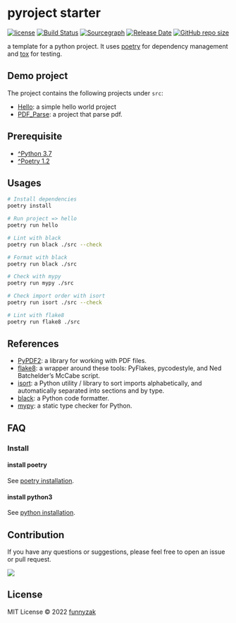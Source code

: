 # pyroject starter

[![license][license-image]][repository-url]
[![Build Status][build-status-image]][build-status]
[![Sourcegraph][sg-image]][sg-url]
[![Release Date][rle-image]][rle-url]
[![GitHub repo size][repo-size-image]][repository-url]

[repo-size-image]: https://img.shields.io/github/repo-size/funnyzak/pyproject-starter
[build-status-image]: https://img.shields.io/github/workflow/status/funnyzak/pyproject-starter/CI
[build-status]: https://github.com/funnyzak/pyproject-starter/actions
[license-image]: https://img.shields.io/github/license/funnyzak/pyproject-starter.svg?style=flat-square
[repository-url]: https://github.com/funnyzak/pyproject-starter
[sg-image]: https://img.shields.io/badge/view%20on-Sourcegraph-brightgreen.svg?style=flat-square
[sg-url]: https://sourcegraph.com/github.com/funnyzak/pyproject-starter
[rle-image]: https://img.shields.io/github/release-date/funnyzak/pyproject-starter.svg
[rle-url]: https://github.com/funnyzak/pyproject-starter/releases/latest

a template for a python project. It uses [poetry](https://python-poetry.org/) for dependency management and [tox](https://github.com/tox-dev/tox) for testing.

## Demo project

The project contains the following projects under `src`:

- [Hello](https://github.com/funnyzak/pyproject-starter/tree/main/src/hello): a simple hello world project
- [PDF_Parse](https://github.com/funnyzak/pyproject-starter/tree/main/src/pdf_parse): a project that parse pdf.

## Prerequisite

- [^Python 3.7](https://www.python.org/)
- [^Poetry 1.2](https://python-poetry.org/)

## Usages

```bash
# Install dependencies
poetry install

# Run project => hello
poetry run hello

# Lint with black
poetry run black ./src --check

# Format with black
poetry run black ./src

# Check with mypy
poetry run mypy ./src

# Check import order with isort
poetry run isort ./src --check

# Lint with flake8
poetry run flake8 ./src
```

## References

- [PyPDF2](https://pypdf2.readthedocs.io/en/latest/user/adding-pdf-annotations.html#free-text): a library for working with PDF files.
- [flake8](https://flake8.pycqa.org/en/latest/): a wrapper around these tools: PyFlakes, pycodestyle, and Ned Batchelder’s McCabe script.
- [isort](https://pycqa.github.io/isort/): a Python utility / library to sort imports alphabetically, and automatically separated into sections and by type.
- [black](https://black.readthedocs.io/en/stable/): a Python code formatter.
- [mypy](https://mypy.readthedocs.io/en/stable/config_file.html#per-module-and-global-options): a static type checker for Python.

## FAQ

### Install

#### install poetry

See [poetry installation](https://python-poetry.org/docs/#installation).

#### install python3

See [python installation](https://www.python.org/downloads/).

## Contribution

If you have any questions or suggestions, please feel free to open an issue or pull request.

<a href="https://github.com/funnyzak/pyproject-starter/graphs/contributors">
  <img src="https://contrib.rocks/image?repo=funnyzak/pyproject-starter" />
</a>

## License

MIT License © 2022 [funnyzak](https://github.com/funnyzak)

